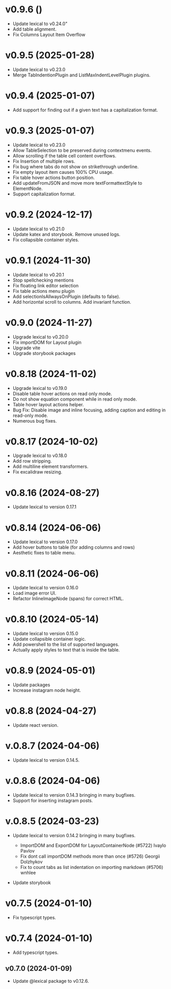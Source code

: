 # v0.9.6 ()
- Update lexical to v0.24.0"
- Add table alignment.
- Fix Columns Layout Item Overflow

# v0.9.5 (2025-01-28)
- Update lexical to v0.23.0
- Merge TabIndentionPlugin and ListMaxIndentLevelPlugin plugins.

# v0.9.4 (2025-01-07)
- Add support for finding out if a given text has a capitalization format. 

# v0.9.3 (2025-01-07)
- Update lexical to v0.23.0
- Allow TableSelection to be preserved during contextmenu events.
- Allow scrolling if the table cell content overflows.
- Fix Insertion of multiple rows.
- Fix bug where tabs do not show on strikethrough underline.
- Fix empty layout item causes 100% CPU usage.
- Fix table hover actions button position. 
- Add updateFromJSON and move more textFormattextStyle to ElementNode.
- Support capitalization format.

# v0.9.2 (2024-12-17)
- Update lexical to v0.21.0
- Update katex and storybook. Remove unused logs.
- Fix collapsible container styles.

# v0.9.1 (2024-11-30)
- Update lexical to v0.20.1
- Stop spellchecking mentions
- Fix floating link editor selection
- Fix table actions menu plugin
- Add selectionIsAllwaysOnPlugin (defaults to false).
- Add horizontal scroll to columns. Add invariant function.

# v0.9.0 (2024-11-27)

- Upgrade lexical to v0.20.0
- Fix importDOM for Layout plugin
- Upgrade vite
- Upgrade storybook packages

# v0.8.18 (2024-11-02)

- Upgrade lexical to v0.19.0
- Disable table hover actions on read only mode.
- Do not show equation component while in read only mode.
- Table hover layout actions helper.
- Bug Fix: Disable image and inline focusing, adding caption and editing in read-only mode.
- Numerous bug fixes.

# v0.8.17 (2024-10-02)

- Upgrade lexical to v0.18.0
- Add row stripping.
- Add multiline element transformers.
- Fix excalidraw resizing.

# v0.8.16 (2024-08-27)

- Update lexical to version 0.17.1

# v0.8.14 (2024-06-06)

- Update lexical to version 0.17.0
- Add hover buttons to table (for adding columns and rows)
- Aesthetic fixes to table menu.

# v0.8.11 (2024-06-06)

- Update lexical to version 0.16.0
- Load image error UI.
- Refactor InlineImageNode (spans) for correct HTML.

# v0.8.10 (2024-05-14)

- Update lexical to version 0.15.0
- Update collapsible container logic.
- Add powershell to the list of supported languages.
- Actually apply styles to text that is inside the table.

# v0.8.9 (2024-05-01)

- Update packages
- Increase instagram node height.

# v0.8.8 (2024-04-27)

- Update react version.

# v.0.8.7 (2024-04-06)

- Update lexical to version 0.14.5.

# v.0.8.6 (2024-04-06)

- Update lexical to version 0.14.3 bringing in many bugfixes.
- Support for inserting instagram posts.

# v.0.8.5 (2024-03-23)

- Update lexical to version 0.14.2 bringing in many bugfixes.
   + ImportDOM and ExportDOM for LayoutContainerNode (#5722) Ivaylo Pavlov
   + Fix dont call importDOM methods more than once (#5726) Georgii Dolzhykov
   + Fix to count tabs as list indentation on importing markdown (#5706) wnhlee

- Update storybook

# v0.7.5 (2024-01-10)

 - Fix typescript types.

# v0.7.4 (2024-01-10)

 - Add typescript types.

## v0.7.0 (2024-01-09)

 - Update @lexical package to v0.12.6.
